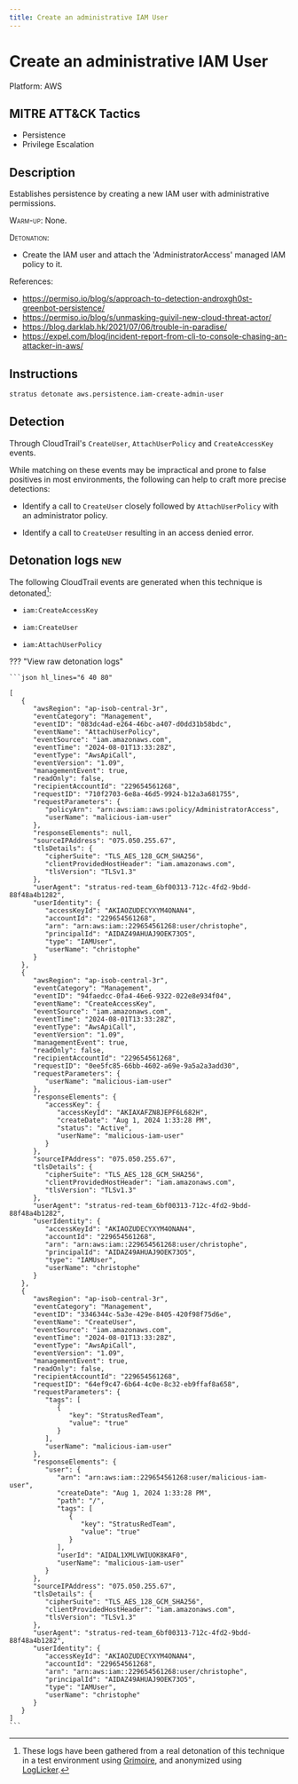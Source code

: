 ```yaml
---
title: Create an administrative IAM User
---
```


# Create an administrative IAM User




Platform: AWS

## MITRE ATT&CK Tactics


- Persistence
- Privilege Escalation

## Description


Establishes persistence by creating a new IAM user with administrative permissions.

<span style="font-variant: small-caps;">Warm-up</span>: None.

<span style="font-variant: small-caps;">Detonation</span>: 

- Create the IAM user and attach the 'AdministratorAccess' managed IAM policy to it.

References:

- https://permiso.io/blog/s/approach-to-detection-androxgh0st-greenbot-persistence/
- https://permiso.io/blog/s/unmasking-guivil-new-cloud-threat-actor/
- https://blog.darklab.hk/2021/07/06/trouble-in-paradise/
- https://expel.com/blog/incident-report-from-cli-to-console-chasing-an-attacker-in-aws/


## Instructions

```bash title="Detonate with Stratus Red Team"
stratus detonate aws.persistence.iam-create-admin-user
```
## Detection


Through CloudTrail's <code>CreateUser</code>, <code>AttachUserPolicy</code> and <code>CreateAccessKey</code> events.

While matching on these events may be impractical and prone to false positives in most environments, the following
can help to craft more precise detections:

- Identify a call to <code>CreateUser</code> closely followed by <code>AttachUserPolicy</code> with an administrator policy.

- Identify a call to <code>CreateUser</code> resulting in an access denied error.





## Detonation logs <span class="smallcaps w3-badge w3-pink w3-round w3-text-sand" title="TODO">new</span>

The following CloudTrail events are generated when this technique is detonated[^1]:


- `iam:CreateAccessKey`

- `iam:CreateUser`

- `iam:AttachUserPolicy`


??? "View raw detonation logs"

    ```json hl_lines="6 40 80"

    [
	   {
	      "awsRegion": "ap-isob-central-3r",
	      "eventCategory": "Management",
	      "eventID": "083dc4ad-e264-46bc-a407-d0dd31b58bdc",
	      "eventName": "AttachUserPolicy",
	      "eventSource": "iam.amazonaws.com",
	      "eventTime": "2024-08-01T13:33:28Z",
	      "eventType": "AwsApiCall",
	      "eventVersion": "1.09",
	      "managementEvent": true,
	      "readOnly": false,
	      "recipientAccountId": "229654561268",
	      "requestID": "710f2703-6e8a-46d5-9924-b12a3a681755",
	      "requestParameters": {
	         "policyArn": "arn:aws:iam::aws:policy/AdministratorAccess",
	         "userName": "malicious-iam-user"
	      },
	      "responseElements": null,
	      "sourceIPAddress": "075.050.255.67",
	      "tlsDetails": {
	         "cipherSuite": "TLS_AES_128_GCM_SHA256",
	         "clientProvidedHostHeader": "iam.amazonaws.com",
	         "tlsVersion": "TLSv1.3"
	      },
	      "userAgent": "stratus-red-team_6bf00313-712c-4fd2-9bdd-88f48a4b1282",
	      "userIdentity": {
	         "accessKeyId": "AKIAOZUDECYXYM4ONAN4",
	         "accountId": "229654561268",
	         "arn": "arn:aws:iam::229654561268:user/christophe",
	         "principalId": "AIDAZ49AHUAJ9OEK73O5",
	         "type": "IAMUser",
	         "userName": "christophe"
	      }
	   },
	   {
	      "awsRegion": "ap-isob-central-3r",
	      "eventCategory": "Management",
	      "eventID": "94faedcc-0fa4-46e6-9322-022e8e934f04",
	      "eventName": "CreateAccessKey",
	      "eventSource": "iam.amazonaws.com",
	      "eventTime": "2024-08-01T13:33:28Z",
	      "eventType": "AwsApiCall",
	      "eventVersion": "1.09",
	      "managementEvent": true,
	      "readOnly": false,
	      "recipientAccountId": "229654561268",
	      "requestID": "0ee5fc85-66bb-4602-a69e-9a5a2a3add30",
	      "requestParameters": {
	         "userName": "malicious-iam-user"
	      },
	      "responseElements": {
	         "accessKey": {
	            "accessKeyId": "AKIAXAFZN8JEPF6L682H",
	            "createDate": "Aug 1, 2024 1:33:28 PM",
	            "status": "Active",
	            "userName": "malicious-iam-user"
	         }
	      },
	      "sourceIPAddress": "075.050.255.67",
	      "tlsDetails": {
	         "cipherSuite": "TLS_AES_128_GCM_SHA256",
	         "clientProvidedHostHeader": "iam.amazonaws.com",
	         "tlsVersion": "TLSv1.3"
	      },
	      "userAgent": "stratus-red-team_6bf00313-712c-4fd2-9bdd-88f48a4b1282",
	      "userIdentity": {
	         "accessKeyId": "AKIAOZUDECYXYM4ONAN4",
	         "accountId": "229654561268",
	         "arn": "arn:aws:iam::229654561268:user/christophe",
	         "principalId": "AIDAZ49AHUAJ9OEK73O5",
	         "type": "IAMUser",
	         "userName": "christophe"
	      }
	   },
	   {
	      "awsRegion": "ap-isob-central-3r",
	      "eventCategory": "Management",
	      "eventID": "3346344c-5a3e-429e-8405-420f98f75d6e",
	      "eventName": "CreateUser",
	      "eventSource": "iam.amazonaws.com",
	      "eventTime": "2024-08-01T13:33:28Z",
	      "eventType": "AwsApiCall",
	      "eventVersion": "1.09",
	      "managementEvent": true,
	      "readOnly": false,
	      "recipientAccountId": "229654561268",
	      "requestID": "64ef9c47-6b64-4c0e-8c32-eb9ffaf8a658",
	      "requestParameters": {
	         "tags": [
	            {
	               "key": "StratusRedTeam",
	               "value": "true"
	            }
	         ],
	         "userName": "malicious-iam-user"
	      },
	      "responseElements": {
	         "user": {
	            "arn": "arn:aws:iam::229654561268:user/malicious-iam-user",
	            "createDate": "Aug 1, 2024 1:33:28 PM",
	            "path": "/",
	            "tags": [
	               {
	                  "key": "StratusRedTeam",
	                  "value": "true"
	               }
	            ],
	            "userId": "AIDAL1XMLVWIUOK8KAF0",
	            "userName": "malicious-iam-user"
	         }
	      },
	      "sourceIPAddress": "075.050.255.67",
	      "tlsDetails": {
	         "cipherSuite": "TLS_AES_128_GCM_SHA256",
	         "clientProvidedHostHeader": "iam.amazonaws.com",
	         "tlsVersion": "TLSv1.3"
	      },
	      "userAgent": "stratus-red-team_6bf00313-712c-4fd2-9bdd-88f48a4b1282",
	      "userIdentity": {
	         "accessKeyId": "AKIAOZUDECYXYM4ONAN4",
	         "accountId": "229654561268",
	         "arn": "arn:aws:iam::229654561268:user/christophe",
	         "principalId": "AIDAZ49AHUAJ9OEK73O5",
	         "type": "IAMUser",
	         "userName": "christophe"
	      }
	   }
	]
    ```

[^1]: These logs have been gathered from a real detonation of this technique in a test environment using [Grimoire](https://github.com/DataDog/grimoire), and anonymized using [LogLicker](https://github.com/Permiso-io-tools/LogLicker).
